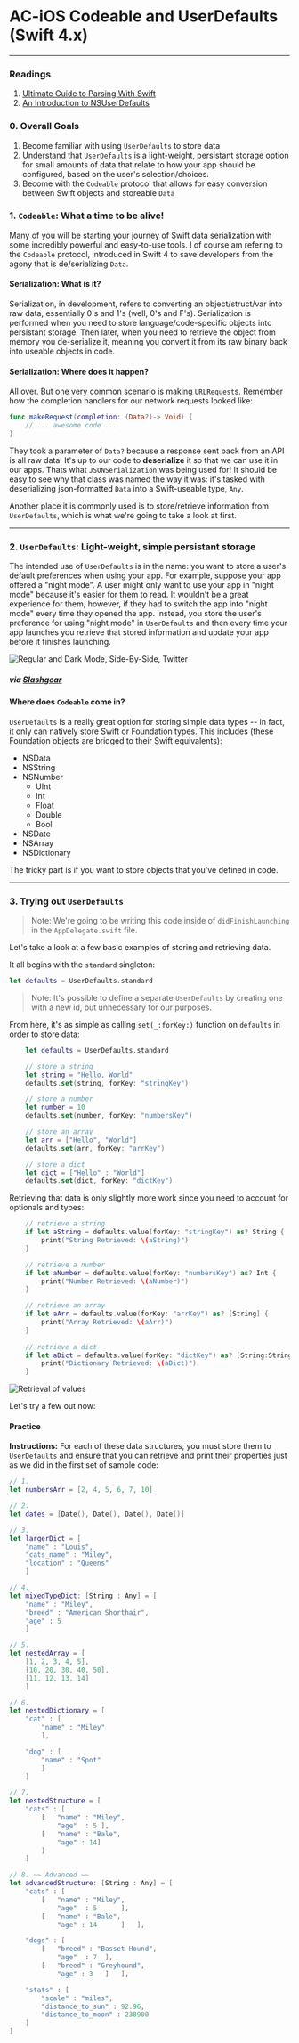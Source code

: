 # AC-iOS Codeable and UserDefaults (Swift 4.x)

---
### Readings
1. [Ultimate Guide to Parsing With Swift](http://benscheirman.com/2017/06/ultimate-guide-to-json-parsing-with-swift-4/?utm_campaign=iOS%2BDev%2BWeekly&utm_medium=email&utm_source=iOS_Dev_Weekly_Issue_306)
1. [An Introduction to NSUserDefaults](http://www.codingexplorer.com/nsuserdefaults-a-swift-introduction/)

### 0. Overall Goals

1. Become familiar with using `UserDefaults` to store data
2. Understand that `UserDefaults` is a light-weight, persistant storage option for small amounts of data that relate to how your app should be configured, based on the user's selection/choices. 
3. Become with the `Codeable` protocol that allows for easy conversion between Swift objects and storeable `Data`

### 1. `Codeable`: What a time to be alive!

Many of you will be starting your journey of Swift data serialization with some incredibly powerful and easy-to-use tools. I of course am refering to the `Codeable` protocol, introduced in Swift 4 to save developers from the agony that is de/serializing `Data`. 

#### Serialization: What is it?

Serialization, in development, refers to converting an object/struct/var into raw data, essentially 0's and 1's (well, 0's and F's). Serialization is performed when you need to store language/code-specific objects into persistant storage. Then later, when you need to retrieve the object from memory you de-serialize it, meaning you convert it from its raw binary back into useable objects in code. 

#### Serialization: Where does it happen?

All over. But one very common scenario is making `URLRequest`s. Remember how the completion handlers for our network requests looked like:

```swift
func makeRequest(completion: (Data?)-> Void) {
	// ... awesome code ...
}
```

They took a parameter of `Data?` because a response sent back from an API is all raw data! It's up to our code to **deserialize** it so that we can use it in our apps. Thats what `JSONSerialization` was being used for! It should be easy to see why that class was named the way it was: it's tasked with deserializing json-formatted `Data` into a Swift-useable type, `Any`. 

Another place it is commonly used is to store/retrieve information from `UserDefaults`, which is what we're going to take a look at first.

---
### 2. `UserDefaults`: Light-weight, simple persistant storage

The intended use of `UserDefaults` is in the name: you want to store a user's default preferences when using your app. For example, suppose your app offered a "night mode". A user might only want to use your app in "night mode" because it's easier for them to read. It wouldn't be a great experience for them, however, if they had to switch the app into "night mode" every time they opened the app. Instead, you store the user's preference for using "night mode" in `UserDefaults` and then every time your app launches you retrieve that stored information and update your app before it finishes launching. 

![Regular and Dark Mode, Side-By-Side, Twitter](./Images/light_night_twitter.jpg)
##### **via [Slashgear](https://www.slashgear.com/twitter-night-mode-activated-on-ios-and-android-22452842/)**

#### Where does `Codeable` come in?

`UserDefaults` is a really great option for storing simple data types -- in fact, it only can natively store Swift or Foundation types. This includes (these Foundation objects are bridged to their Swift equivalents):

- NSData
- NSString
- NSNumber
	- UInt
	- Int
	- Float
	- Double
	- Bool
- NSDate
- NSArray
- NSDictionary

The tricky part is if you want to store objects that you've defined in code. 

---
### 3. Trying out `UserDefaults`

> Note: We're going to be writing this code inside of `didFinishLaunching` in the `AppDelegate.swift` file.

Let's take a look at a few basic examples of storing and retrieving data.

It all begins with the `standard` singleton:

```swift
let defaults = UserDefaults.standard
```

> Note: It's possible to define a separate `UserDefaults` by creating one with a new id, but unnecessary for our purposes. 

From here, it's as simple as calling `set(_:forKey:)` function on `defaults` in order to store data:

```swift
	let defaults = UserDefaults.standard

	// store a string
	let string = "Hello, World"
	defaults.set(string, forKey: "stringKey")

	// store a number
	let number = 10
	defaults.set(number, forKey: "numbersKey")

	// store an array
	let arr = ["Hello", "World"]
	defaults.set(arr, forKey: "arrKey")

	// store a dict
	let dict = ["Hello" : "World"]
	defaults.set(dict, forKey: "dictKey")
```

Retrieving that data is only slightly more work since you need to account for optionals and types:

```swift
	// retrieve a string
	if let aString = defaults.value(forKey: "stringKey") as? String {
		print("String Retrieved: \(aString)")
	}

	// retrieve a number
	if let aNumber = defaults.value(forKey: "numbersKey") as? Int {
		print("Number Retrieved: \(aNumber)")
	}

	// retrieve an array
	if let aArr = defaults.value(forKey: "arrKey") as? [String] {
		print("Array Retrieved: \(aArr)")
	}
		
	// retrieve a dict
	if let aDict = defaults.value(forKey: "dictKey") as? [String:String] {
		print("Dictionary Retrieved: \(aDict)")
	}
```

![Retrieval of values](./Images/userdefaults_retrieval.png)

Let's try a few out now:

#### Practice

**Instructions:** For each of these data structures, you must store them to `UserDefaults` and ensure that you can retrieve and print their properties just as we did in the first set of sample code:

```swift
// 1. 
let numbersArr = [2, 4, 5, 6, 7, 10]

// 2. 
let dates = [Date(), Date(), Date(), Date()]

// 3.
let largerDict = [
	"name" : "Louis",
	"cats_name" : "Miley",
	"location" : "Queens"
	]

// 4. 
let mixedTypeDict: [String : Any] = [
	"name" : "Miley",
	"breed" : "American Shorthair",
	"age" : 5
	]

// 5.
let nestedArray = [
	[1, 2, 3, 4, 5],
	[10, 20, 30, 40, 50],
	[11, 12, 13, 14]
	]

// 6.
let nestedDictionary = [
	"cat" : [
		"name" : "Miley"
		],

	"dog" : [
		"name" : "Spot"
		]
	]

// 7. 
let nestedStructure = [
	"cats" : [
		[ 	"name" : "Miley",
			"age"  : 5 ],
		[	"name" : "Bale",
			"age" : 14]
		]
	]

// 8. ~~ Advanced ~~
let advancedStructure: [String : Any] = [
	"cats" : [
		[	"name" : "Miley",
			"age"  : 5 		],
		[	"name" : "Bale",
			"age" : 14		]	],

	"dogs" : [
		[	"breed" : "Basset Hound",
			"age"  : 7 	],
		[	"breed" : "Greyhound",
			"age" : 3	]	],

	"stats" : [
		"scale" : "miles",
		"distance_to_sun" : 92.96,
		"distance_to_moon" : 238900
	]
]
```







